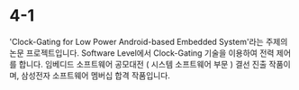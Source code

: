 # 4-1
'Clock-Gating for Low Power Android-based Embedded System'라는 주제의 논문 프로젝트입니다. 
Software Level에서 Clock-Gating 기술을 이용하여 전력 제어를 합니다.
임베디드 소프트웨어 공모대전 ( 시스템 소프트웨어 부문 ) 결선 진출 작품이며, 삼성전자 소프트웨어 멤버십 합격 작품입니다.
